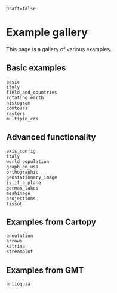 ```@meta
Draft=false
```

# Example gallery

This page is a gallery of various examples.

## Basic examples

```@overviewgallery
basic
italy
field_and_countries
rotating_earth
histogram
contours
rasters
multiple_crs
```

## Advanced functionality

```@overviewgallery
axis_config
italy
world_population
graph_on_usa
orthographic
geostationary_image
is_it_a_plane
german_lakes
meshimage
projections
tissot
```

## Examples from Cartopy

```@overviewgallery
annotation
arrows
katrina
streamplot
```

## Examples from GMT

```@overviewgallery
antioquia
```
